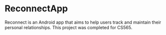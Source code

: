 # ReconnectApp

Reconnect is an Android app that aims to help users track and maintain their personal relationships. This project was completed for CS565.

